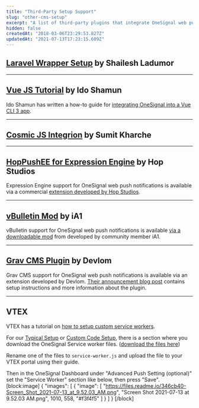 ```yaml
---
title: "Third-Party Setup Support"
slug: "other-cms-setup"
excerpt: "A list of third-party plugins that integrate OneSignal web push into blog, forum, and CMS sites"
hidden: false
createdAt: "2018-03-06T23:29:53.827Z"
updatedAt: "2021-07-13T17:23:15.609Z"
---
```

## [Laravel Wrapper Setup](https://github.com/shailesh-ladumor/one-signal) by Shailesh Ladumor

----

## [Vue JS Tutorial](https://shamun.dev/posts/using-onesignal-in-a-vue-cli-3-application/) by Ido Shamun

Ido Shamun has written a how-to guide for [integrating OneSignal into a Vue CLI 3 app](https://shamun.dev/posts/using-onesignal-in-a-vue-cli-3-application/).

---

## [Cosmic JS Integrion](https://www.cosmicjs.com/extensions/onesignal) by Sumit Kharche

----

## [HopPushEE for Expression Engine](https://www.hopstudios.com/software/hop_pushee) by Hop Studios

Expression Engine support for OneSignal web push notifications is available via a commercial [extension developed by Hop Studios](https://www.hopstudios.com/software/hop_pushee).

---

## [vBulletin Mod](https://vbulletin.org/forum/showthread.php?t=326558) by iA1

vBulletin support for OneSignal web push notifications is available [via a downloadable mod](https://vbulletin.org/forum/showthread.php?t=326558) from developed by community member iA1.

---

## [Grav CMS Plugin](https://devlom.com/en/blog/grav-webpush-notifications-onesignal) by Devlom

Grav CMS support for OneSignal web push notifications is available via an extension developed by Devlom. [Their announcement blog post](https://devlom.com/en/blog/grav-webpush-notifications-onesignal) contains setup instructions and more information about the plugin.

----

## VTEX

VTEX has a tutorial on [how to setup custom service workers](https://help.vtex.com/tutorial/how-to-install-a-service-worker--2H057iW0mQGguKAciwAuMe?locale=en).

For our [Typical Setup](doc:web-push-typical-setup) or [Custom Code Setup](doc:web-push-custom-code-setup), there is a section where you download the OneSignal Service worker files. ([download the files here](https://github.com/OneSignal/OneSignal-Website-SDK/releases/download/https-integration-files/OneSignal-Web-SDK-HTTPS-Integration-Files.zip))

Rename one of the files to `service-worker.js` and upload the file to your VTEX portal using their guide.

Then in the OneSignal Dashboard under "Advanced Push Setting (optional)" set the "Service Worker" section like below, then press "Save".
[block:image]
{
  "images": [
    {
      "image": [
        "https://files.readme.io/346cb40-Screen_Shot_2021-07-13_at_9.52.03_AM.png",
        "Screen Shot 2021-07-13 at 9.52.03 AM.png",
        1010,
        558,
        "#f3f4f5"
      ]
    }
  ]
}
[/block]